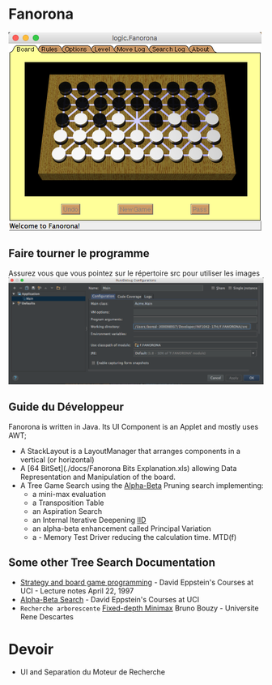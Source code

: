 # Fanorona

![alt tag](docs/Fanorona.png)

## Faire tourner le programme

Assurez vous que vous pointez sur le répertoire src pour utiliser les images
![alt tag](docs/Run-Acme.Main.png)

## Guide du Développeur

Fanorona is written in Java. Its UI Component is an Applet and mostly uses AWT;
- A StackLayout is a LayoutManager that arranges components in a vertical (or horizontal)  
- A [64 BitSet](./docs/Fanorona Bits Explanation.xls) allowing Data Representation and Manipulation of the board. 
- A Tree Game Search using the [Alpha-Beta](https://chessprogramming.wikispaces.com/Alpha-Beta) Pruning search implementing: 
    * a mini-max evaluation
    * a Transposition Table
    * an Aspiration Search
    * an Internal Iterative Deepening [IID](https://chessprogramming.wikispaces.com/Internal+Iterative+Deepening)
    * an alpha-beta enhancement called Principal Variation
    * a - Memory Test Driver reducing the calculation time. MTD(f)    

## Some other Tree Search Documentation


* [Strategy and board game programming](http://www.ics.uci.edu/~eppstein/180a/w99.html)  - David Eppstein's Courses at UCI - Lecture notes April 22, 1997  
* [Alpha-Beta Search](http://www.ics.uci.edu/~eppstein/180a/970422.html)  - David Eppstein's Courses at UCI  
* `Recherche arborescente` [Fixed-depth Minimax](http://www.math-info.univ-paris5.fr/~bouzy/Doc/AA2/Minimax-AlfaBeta-Bouzy.pdf) Bruno Bouzy - Universite Rene Descartes 


# Devoir

- UI and Separation du Moteur de Recherche



